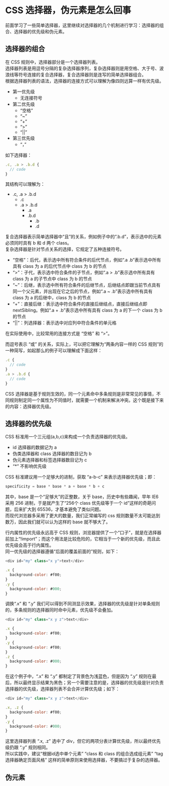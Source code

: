# CSS 选择器，伪元素是怎么回事

前面学习了一些简单选择器，这里继续对选择器的几个机制进行学习：选择器的组合、选择器的优先级和伪元素。  

## 选择器的组合

在 CSS 规则中，选择器部分是一个选择器列表。  
选择器列表是用逗号分隔的复杂选择器序列，复杂选择器则是用空格、大于号、波浪线等符号连接的复合选择器，复合选择器则是连写的简单选择器组合。  
根据选择器列表的语法，选择器的连接方式可以理解为像四则远算一样有优先级。  

- 第一优先级
  - 无连接符号
- 第二优先级
  - “空格”
  - “~”
  - “+”
  - “>”
  - “||”
- 第三优先级
  - “，”

如下选择器：  

``` javascript
.c, .a > .b.d {
  // code
}
```

其结构可以理解为：

- .c, .a > .b.d
  - .c
  - .a > .b.d
    - .a
    - .b.d
      - .b
      - .d

复合选择器表示简单选择器中“且”的关系，例如例子中的“.b.d”，表示选中的元素必须同时具有 b 和 d 两个 class。  
复杂选择器是针对节点关系的选择，它规定了五种连接符号。  

- “空格”：后代，表示选中所有符合条件的后代节点，例如“.a .b”表示选中所有具有 class 为 a 的后代节点中 class 为 b 的节点
- “>”：子代，表示选中符合条件的子节点，例如“.a > .b”表示选中所有具有 class 为 a 的子节点中 class 为 b 的节点
- “~”：后继，表示选中所有符合条件的后继节点，后继结点即跟当前节点具有同一个父元素，并出现在它之后的节点，例如“.a ~ .b”表示选中所有具有 class 为 a 的后继中，class 为 b 的节点
- “+”：直接后继：表示选中符合条件的直接后继结点，直接后继结点即 nextSibling。例如“.a + .b”表示选中所有具有 class 为 a 的下一个 class 为 b 的节点
- “||”：列选择器：表示选中对应列中符合条件的单元格

在实际使用中，比较常用的连接方式是 “空格” 和 “>”。  

而逗号表示 “或” 的关系，实际上，可以把它理解为“两条内容一样的 CSS 规则”的一种简写，如起那么的例子可以理解成下面这样：

``` javascript
.c {
  // code
}
.a > .b.d {
  // code
}
```

CSS 选择器是基于规则生效的，同一个元素命中多条规则是非常常见的事情，不同规则制定同一个属性为不同值时，就需要一个机制来解决冲突。这个既是接下来的内容：选择器优先级。  

## 选择器的优先级

CSS 标准用一个三元组(a,b,c)来构成一个负责选择器的优先级。  

- id 选择器的数据记为 a
- 伪类选择器和 class 选择器的数目记为 b
- 伪元素选择器和标签选择器数目记为 c
- “*” 不影响优先级

CSS 标准建议用一个足够大的进制，获取 “a-b-c” 来表示选择器优先级；即：

``` javascript
specificity = base * base * a + base * b + c
```

其中，base 是一个“足够大”的正整数，关于 base，历史中有些趣闻，早年 IE6 采用 256 进制，于是就产生了“256个 class 优先级等于一个 id”这样的奇葩问题，后来扩大到 65536，才基本避免了类似问题。  
而现代浏览器多采用了更大的数量，我们正常编写的 css 规则数量不太可能达到数万，因此我们就可以认为这样的 base 就不够大了。  
  
行内属性的优先级永远高于 CSS 规则，浏览器提供了一个“口子”，就是在选择器前加上“!import”；而这个用法是比较危险的，它相当于一个新的优先级，而且此优先级会高于行内属性。  
同一优先级的选择器遵循“后面的覆盖前面的”规则，如下：

``` javascript
<div id="my" class="x y">text</div>

.x {
  background-color: #f00;
}
.y {
  background-color: #000;
}
```

调换“.x” 和 “.y” 我们可以得到不同测显示效果，选择器的优先级是针对单条规则的，多条规则的选择器同时命中元素，优先级不会叠加。

``` javascript
<div id="my" class="x y z">text</div>

.x {
  background-color: #f00;
}
.y {
  background-color: #f00;
}
.z {
  background-color: #000;
}
```

在这个例子中，“.x” 和 “.y” 都制定了背景色为浅蓝色，但是因为 “.y” 规则在最后，所以最终显示结果为黑色；另一个需要注意的是，选择器的优先级是针对负责选择器的优先级，选择器列表不会合并计算优先级；如下：

``` javascript
<div id="my" class="x y z">text</div>

.x, .z {
  background-color: #f00;
}
.y {
  background-color: #000;
}
```

这里选择器列表 “.x, .z” 选中了 div，但它的两项分表计算优先级，所以最终优先级扔跟 “.y” 规则相同。  
所以实践中，建议“根据id选中单个元素” “class 和 class 的组合选成组元素” “tag选择器确定页面风格” 这样的简单原则来使用选择器，不要搞过于复杂的选择器。  

## 伪元素